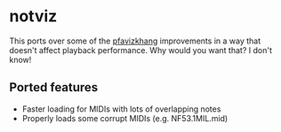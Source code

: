 # notviz
This ports over some of the [pfavizkhang](https://github.com/khang06/PianoFromAbove) improvements in a way that doesn't affect playback performance. Why would you want that? I don't know!

## Ported features
* Faster loading for MIDIs with lots of overlapping notes
* Properly loads some corrupt MIDIs (e.g. NF53.1MIL.mid)

